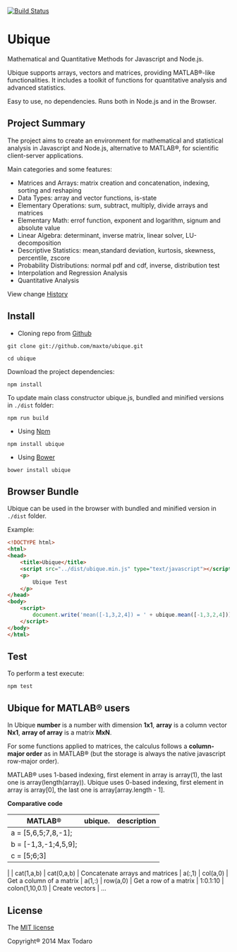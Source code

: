 [![Build Status](https://travis-ci.org/maxto/ubique.svg?branch=master)](https://travis-ci.org/maxto/ubique)

# Ubique

Mathematical and Quantitative Methods for Javascript and Node.js.

Ubique supports arrays, vectors and matrices, providing MATLAB®-like functionalities.
It includes a toolkit of functions for quantitative analysis and advanced statistics. 

Easy to use, no dependencies. Runs both in Node.js and in the Browser.

## Project Summary

The project aims to create an environment for mathematical and statistical analysis in Javascript and Node.js, alternative to MATLAB®, for scientific client-server applications.

Main categories and some features:

- Matrices and Arrays: matrix creation and concatenation, indexing, sorting and reshaping
- Data Types: array and vector functions, is-state
- Elementary Operations: sum, subtract, multiply, divide arrays and matrices 
- Elementary Math: errof function, exponent and logarithm, signum and absolute value
- Linear Algebra: determinant, inverse matrix, linear solver, LU-decomposition
- Descriptive Statistics: mean,standard deviation, kurtosis, skewness, percentile, zscore
- Probability Distributions: normal pdf and cdf, inverse, distribution test
- Interpolation and Regression Analysis
- Quantitative Analysis

View change [History](HISTORY.md) 

## Install

- Cloning repo from [Github](https://github.com/)

```
git clone git://github.com/maxto/ubique.git

cd ubique
```

Download the project dependencies:

```
npm install
```

To update main class constructor ubique.js, bundled and minified versions in `./dist` folder:

```
npm run build
```

- Using [Npm](https://www.npmjs.org)

```
npm install ubique
```

- Using [Bower](http://bower.io/)


```
bower install ubique
```

## Browser Bundle

Ubique can be used in the browser with bundled and minified version in `./dist` folder.

Example:

```html
<!DOCTYPE html>
<html>
<head>
	<title>Ubique</title>
	<script src="../dist/ubique.min.js" type="text/javascript"></script>
	<p>
		Ubique Test
	</p>
</head>
<body>
	<script>
		document.write('mean([-1,3,2,4]) = ' + ubique.mean([-1,3,2,4])); // 2
	</script>
</body>
</html>
```

## Test

To perform a test execute:

```
npm test
```

## Ubique for MATLAB® users

In Ubique __number__ is a number with dimension __1x1__, __array__ is a column vector __Nx1__, __array of array__ is a matrix __MxN__.

For some functions applied to matrices, the calculus follows a __column-major order__ as in MATLAB® (but the storage is always the native javascript row-major order).

MATLAB® uses 1-based indexing, first element in array is array(1), the last one is array(length(array)).
Ubique uses 0-based indexing, first element in array is array[0], the last one is array[array.length - 1].

__Comparative code__

|MATLAB®| ubique.| description|
|----- |--------|------|
| a = [5,6,5;7,8,-1];
| b = [-1,3,-1;4,5,9];
| c = [5;6;3]
|
| cat(1,a,b) | cat(0,a,b) |  Concatenate arrays and matrices
| a(:,1) | col(a,0) | Get a column of a matrix
| a(1,:) | row(a,0) | Get a row of a matrix
| 1:0.1:10 | colon(1,10,0.1) | Create vectors
| ...

## License

The [MIT license](LICENSE)

Copyright® 2014 Max Todaro







